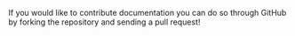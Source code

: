 If you would like to contribute documentation you can do so through GitHub by forking the repository and sending a pull request!
